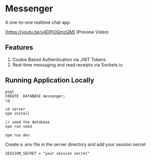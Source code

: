 # Messenger

A one-to-one realtime chat app.

[https://youtu.be/v4DPjOQmzQM] (Preview Video)

## Features

1. Cookie Based Authentication via JWT Tokens
2. Real-time messaging and read receipts via Sockets.io

## Running Application Locally

```
psql
CREATE  DATABASE messenger;
\q

cd server
npm install

// seed the database
npm run seed

npm run dev
```

Create a .env file in the server directory and add your session secret

```
SESSION_SECRET = "your session secret"
```
